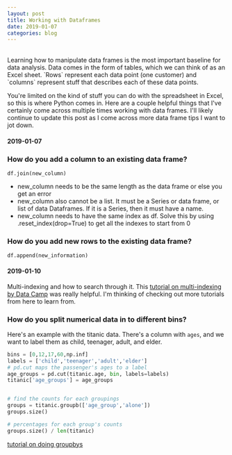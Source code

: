 ```yaml
---
layout: post
title: Working with Dataframes
date: 2019-01-07
categories: blog
---
```

<br/>
Learning how to manipulate data frames is the most important baseline for data analysis. Data comes in the form of tables, which we can think of as an Excel sheet. `Rows` represent each data point (one customer) and `columns` represent stuff that describes each of these data points.

You're limited on the kind of stuff you can do with the spreadsheet in Excel, so this is where Python comes in. Here are a couple helpful things that I've certainly come across multiple times working with data frames. I'll likely continue to update this post as I come across more data frame tips I want to jot down.

#### 2019-01-07
### How do you add a column to an existing data frame?
`df.join(new_column)`

- new_column needs to be the same length as the data frame or else you get an error
- new_column also cannot be a list. It must be a Series or data frame, or list of data Dataframes. If it is a Series, then it must have a name.
- new_column needs to have the same index as df. Solve this by using .reset_index(drop=True) to get all the indexes to start from 0


### How do you add new rows to the existing data frame?
`df.append(new_information)`

#### 2019-01-10
Multi-indexing and how to search through it. This [tutorial on multi-indexing by Data Camp](https://www.datacamp.com/community/tutorials/pandas-multi-index) was really helpful. I'm thinking of checking out more tutorials from here to learn from.

### How do you split numerical data in to different bins?
Here's an example with the titanic data. There's a column with `ages`, and we want to label them as child, teenager, adult, and elder.

```python
bins = [0,12,17,60,np.inf]
labels = ['child','teenager','adult','elder']
# pd.cut maps the passenger's ages to a label
age_groups = pd.cut(titanic.age, bin, labels=labels)
titanic['age_groups'] = age_groups


# find the counts for each groupings
groups = titanic.groupb(['age_group','alone'])
groups.size()

# percentages for each group's counts
groups.size() / len(titanic)

```
[tutorial on doing groupbys](https://tryolabs.com/blog/2017/03/16/pandas-seaborn-a-guide-to-handle-visualize-data-elegantly/#Groupby)
